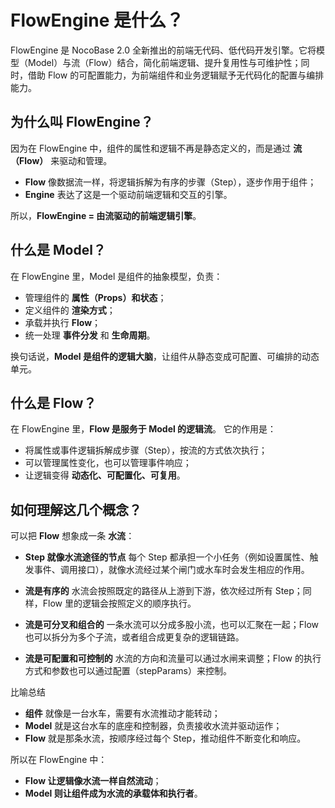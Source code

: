 # FlowEngine 是什么？

FlowEngine 是 NocoBase 2.0 全新推出的前端无代码、低代码开发引擎。它将模型（Model）与流（Flow）结合，简化前端逻辑、提升复用性与可维护性；同时，借助 Flow 的可配置能力，为前端组件和业务逻辑赋予无代码化的配置与编排能力。

## 为什么叫 FlowEngine？

因为在 FlowEngine 中，组件的属性和逻辑不再是静态定义的，而是通过 **流（Flow）** 来驱动和管理。

* **Flow** 像数据流一样，将逻辑拆解为有序的步骤（Step），逐步作用于组件；
* **Engine** 表达了这是一个驱动前端逻辑和交互的引擎。

所以，**FlowEngine = 由流驱动的前端逻辑引擎**。

## 什么是 Model？

在 FlowEngine 里，Model 是组件的抽象模型，负责：

* 管理组件的 **属性（Props）和状态**；
* 定义组件的 **渲染方式**；
* 承载并执行 **Flow**；
* 统一处理 **事件分发** 和 **生命周期**。

换句话说，**Model 是组件的逻辑大脑**，让组件从静态变成可配置、可编排的动态单元。

## 什么是 Flow？

在 FlowEngine 里，**Flow 是服务于 Model 的逻辑流**。
它的作用是：

* 将属性或事件逻辑拆解成步骤（Step），按流的方式依次执行；
* 可以管理属性变化，也可以管理事件响应；
* 让逻辑变得 **动态化、可配置化、可复用**。

## 如何理解这几个概念？

可以把 **Flow** 想象成一条 **水流**：

* **Step 就像水流途径的节点**
  每个 Step 都承担一个小任务（例如设置属性、触发事件、调用接口），就像水流经过某个闸门或水车时会发生相应的作用。

* **流是有序的**
  水流会按照既定的路径从上游到下游，依次经过所有 Step；同样，Flow 里的逻辑会按照定义的顺序执行。

* **流是可分叉和组合的**
  一条水流可以分成多股小流，也可以汇聚在一起；Flow 也可以拆分为多个子流，或者组合成更复杂的逻辑链路。

* **流是可配置和可控制的**
  水流的方向和流量可以通过水闸来调整；Flow 的执行方式和参数也可以通过配置（stepParams）来控制。

比喻总结

* **组件** 就像是一台水车，需要有水流推动才能转动；
* **Model** 就是这台水车的底座和控制器，负责接收水流并驱动运作；
* **Flow** 就是那条水流，按顺序经过每个 Step，推动组件不断变化和响应。

所以在 FlowEngine 中：

* **Flow 让逻辑像水流一样自然流动**；
* **Model 则让组件成为水流的承载体和执行者**。
